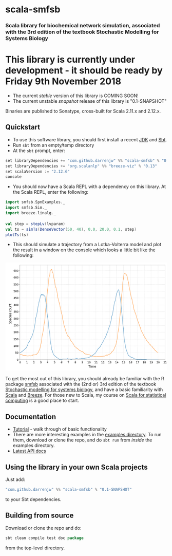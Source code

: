 # scala-smfsb

### Scala library for biochemical network simulation, associated with the 3rd edition of the textbook Stochastic Modelling for Systems Biology


# This library is currently under development - it should be ready by Friday 9th November 2018


* The current *stable* version of this library is COMING SOON!
* The current unstable *snapshot* release of this library is "0.1-SNAPSHOT"

Binaries are published to Sonatype, cross-built for Scala 2.11.x and 2.12.x.

## Quickstart

* To use this software library, you should first install a recent [JDK](http://www.oracle.com/technetwork/java/javase/downloads) and [Sbt](http://www.scala-sbt.org/).
* Run `sbt` from an empty/temp directory
* At the `sbt` prompt, enter:
```scala
set libraryDependencies += "com.github.darrenjw" %% "scala-smfsb" % "0.1-SNAPSHOT"
set libraryDependencies += "org.scalanlp" %% "breeze-viz" % "0.13"
set scalaVersion := "2.12.6"
console
```
* You should now have a Scala REPL with a dependency on this library. At the Scala REPL, enter the following:
```scala
import smfsb.SpnExamples._
import smfsb.Sim._
import breeze.linalg._

val step = stepLv(lvparam)
val ts = simTs(DenseVector(50, 40), 0.0, 20.0, 0.1, step)
plotTs(ts)
```
* This should simulate a trajectory from a Lotka-Volterra model and plot the result in a window on the console which looks a little bit like the following:

![Lotka-Volterra trajectory](LV-trajectory.png)

To get the most out of this library, you should already be familiar with the R package [smfsb](https://cran.r-project.org/package=smfsb) associated with the (2nd or) 3rd edition of the textbook [Stochastic modelling for systems biology](https://github.com/darrenjw/smfsb/), and have a basic familiarity with [Scala](https://www.scala-lang.org/) and [Breeze](https://github.com/scalanlp/breeze). For those new to Scala, my course on [Scala for statistical computing](https://github.com/darrenjw/scala-course/blob/master/SelfStudyGuide.md) is a good place to start.

## Documentation

* [Tutorial](docs/Tutorial.md) - walk through of basic functionality
* There are more interesting examples in the [examples directory](examples/). To run them, download or clone the repo, and do `sbt run` from *inside* the examples directory.
* [Latest API docs](https://darrenjw.github.io/scala-smfsb/api/smfsb/index.html)

## Using the library in your own Scala projects

Just add:
```scala
"com.github.darrenjw" %% "scala-smfsb" % "0.1-SNAPSHOT"
```
to your Sbt dependencies.

## Building from source

Download or clone the repo and do:
```scala
sbt clean compile test doc package
```
from the top-level directory.

